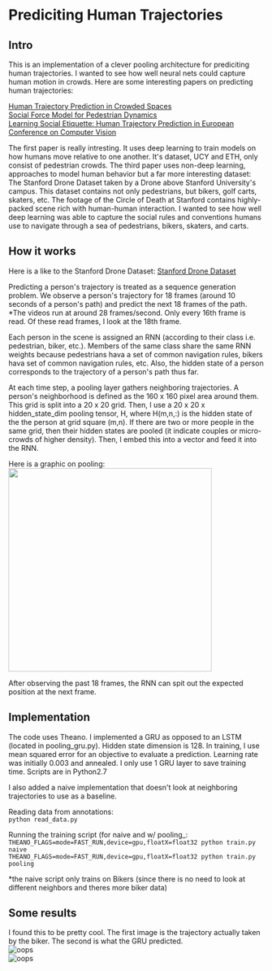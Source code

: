 # Prediciting Human Trajectories
## Intro
This is an implementation of a clever pooling architecture for prediciting human trajectories. I wanted to see how well neural nets could capture human motion in crowds. Here are some interesting papers on predicting human trajectories:

[Human Trajectory Prediction in Crowded Spaces](http://vision.stanford.edu/pdf/CVPR16_N_LSTM.pdf) </br>
[Social Force Model for Pedestrian Dynamics](http://vision.cse.psu.edu/courses/Tracking/vlpr12/HelbingSocialForceModel95.pdf) </br>
[Learning Social Etiquette: Human Trajectory Prediction in European Conference on Computer Vision](https://web.stanford.edu/~alahi/downloads/ECCV16social.pdf) </br>

The first paper is really intresting. It uses deep learning to train models on how humans move relative to one another. It's dataset, UCY and ETH, only consist of pedestrian crowds. The third paper uses non-deep learning, approaches to model human behavior but a far more interesting dataset: The Stanford Drone Dataset taken by a Drone above Stanford University's campus. This dataset contains not only pedestrians, but bikers, golf carts, skaters, etc. The footage of the Circle of Death at Stanford contains highly-packed scene rich with human-human interaction. I wanted to see how well deep learning was able to capture the social rules and conventions humans use to navigate through a sea of pedestrians, bikers, skaters, and carts. 

## How it works
Here is a like to the Stanford Drone Dataset:
[Stanford Drone Dataset](http://cvgl.stanford.edu/projects/uav_data/) </br>

Predicting a person's trajectory is treated as a sequence generation problem. We observe a person's trajectory for 18 frames (around 10 seconds of a person's path) and predict the next 18 frames of the path. </br>*The videos run at around 28 frames/second. Only every 16th frame is read. Of these read frames, I look at the 18th frame.

Each person in the scene is assigned an RNN (according to their class i.e. pedestrian, biker, etc.). Members of the same class share the same RNN weights because pedestrians hava a set of common navigation rules, bikers hava set of common navigation rules, etc. Also, the hidden state of a person corresponds to the trajectory of a person's path thus far. </br>

At each time step, a pooling layer gathers neighboring trajectories. A person's neighborhood is defined as the 160 x 160 pixel area around them. This grid is split into a 20 x 20 grid. Then, I use a 20 x 20 x hidden_state_dim pooling tensor, H, where H(m,n,:) is the hidden state of the the person at grid square (m,n). If there are two or more people in the same grid, then their hidden states are pooled (it indicate couples or micro-crowds of higher density). Then, I embed this into a vector and feed it into the RNN.

Here is a graphic on pooling: </br>
<img src="https://raw.githubusercontent.com/KarKar4444/nn-trajectory-prediction/master/res/pooling.jpg" width="400"/>

After observing the past 18 frames, the RNN can spit out the expected position at the next frame.

## Implementation
The code uses Theano. I implemented a GRU as opposed to an LSTM (located in pooling_gru.py). Hidden state dimension is 128. In training, I use mean squared error for an objective to evaluate a prediction. Learning rate was initially 0.003 and annealed. I only use 1 GRU layer to save training time. Scripts are in Python2.7

I also added a naive implementation that doesn't look at neighboring trajectories to use as a baseline.

Reading data from annotations: </br>
```python read_data.py```

Running the training script (for naive and w/ pooling_: </br>
```THEANO_FLAGS=mode=FAST_RUN,device=gpu,floatX=float32 python train.py naive``` </br>
```THEANO_FLAGS=mode=FAST_RUN,device=gpu,floatX=float32 python train.py pooling```

*the naive script only trains on Bikers (since there is no need to look at different neighbors and theres more biker data)

## Some results
I found this to be pretty cool. The first image is the trajectory actually taken by the biker. The second is what the GRU predicted. </br>
![oops](https://raw.githubusercontent.com/KarKar4444/nn-trajectory-prediction/master/res/actual.jpg "actual")             
![oops](https://raw.githubusercontent.com/KarKar4444/nn-trajectory-prediction/master/res/predicted.jpg "predicted")


